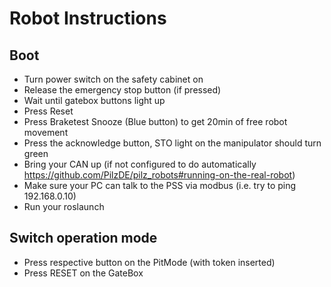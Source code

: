 # Robot Instructions

## Boot
- Turn power switch on the safety cabinet on
- Release the emergency stop button (if pressed)
- Wait until gatebox buttons light up
- Press Reset
- Press Braketest Snooze (Blue button) to get 20min of free robot movement
- Press the acknowledge button, STO light on the manipulator should turn green
- Bring your CAN up (if not configured to do automatically https://github.com/PilzDE/pilz_robots#running-on-the-real-robot)
- Make sure your PC can talk to the PSS via modbus (i.e. try to ping 192.168.0.10)
- Run your roslaunch

## Switch operation mode
- Press respective button on the PitMode (with token inserted)
- Press RESET on the GateBox
